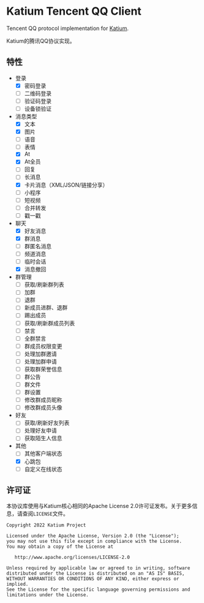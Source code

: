 # Katium Tencent QQ Client

Tencent QQ protocol implementation for [Katium](https://github.com/KatiumDev/katium).

Katium的腾讯QQ协议实现。

## 特性

- 登录
  - [x] 密码登录  
  - [ ] 二维码登录
  - [ ] 验证码登录
  - [ ] 设备锁验证
- 消息类型
  - [x] 文本
  - [x] 图片
  - [ ] 语音
  - [ ] 表情
  - [x] At
  - [x] At全员
  - [ ] 回复
  - [ ] 长消息
  - [x] 卡片消息（XML/JSON/链接分享）
  - [ ] 小程序
  - [ ] 短视频
  - [ ] 合并转发
  - [ ] 戳一戳
- 聊天
  - [x] 好友消息
  - [x] 群消息
  - [ ] 群匿名消息
  - [ ] 频道消息
  - [ ] 临时会话
  - [x] 消息撤回
- 群管理
  - [ ] 获取/刷新群列表 
  - [ ] 加群
  - [ ] 退群
  - [ ] 新成员进群、退群
  - [ ] 踢出成员
  - [ ] 获取/刷新群成员列表
  - [ ] 禁言
  - [ ] 全群禁言
  - [ ] 群成员权限变更
  - [ ] 处理加群邀请
  - [ ] 处理加群申请
  - [ ] 获取群荣誉信息
  - [ ] 群公告
  - [ ] 群文件
  - [ ] 群设置
  - [ ] 修改群成员昵称
  - [ ] 修改群成员头像
- 好友
  - [ ]   获取/刷新好友列表
  - [ ]   处理好友申请
  - [ ]   获取陌生人信息
- 其他
  - [ ] 其他客户端状态
  - [x] 心跳包
  - [ ] 自定义在线状态

## 许可证

本协议库使用与Katium核心相同的Apache License 2.0许可证发布。关于更多信息，请查阅`LICENSE`文件。
```
Copyright 2022 Katium Project

Licensed under the Apache License, Version 2.0 (the "License");
you may not use this file except in compliance with the License.
You may obtain a copy of the License at

   http://www.apache.org/licenses/LICENSE-2.0

Unless required by applicable law or agreed to in writing, software
distributed under the License is distributed on an "AS IS" BASIS,
WITHOUT WARRANTIES OR CONDITIONS OF ANY KIND, either express or implied.
See the License for the specific language governing permissions and
limitations under the License.
```